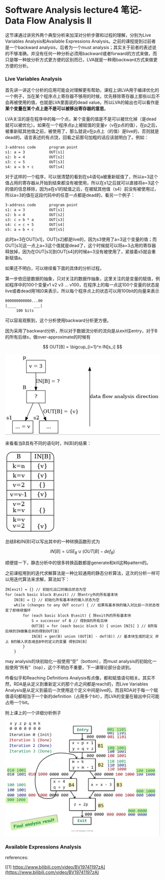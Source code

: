# Software Analysis lecture4 笔记-Data Flow Analysis II

这节课通过讲另外两个典型分析来加深对分析步骤和过程的理解，分别为Live Variables Analysis和Available Expressions Analysis。之前的课程提到过前者是一个backward analysis，后者为一个must analysis；其实关于前者的表述说的不够准确，并没有任何一种分析必须用backward或者forward的方式来做，而只是哪一种放分析方式更方便的区别而已，LVA就是一种用backward方式来做更方便的分析。

### Live Variables Analysis

首先讲一讲这个分析的应用可能会对理解更有帮助，课程上讲LVA用于编译优化的一个例子，当在某个程序点上寄存器不够用的时候，优先移除寄存器上那些以后不会再被使用的值，也就是LVA里面说的dead value。所以LVA的输出也可以看作是**某个变量在某个点上是不是可以被移出寄存器的意思**。

LVA关注的是在程序中的每一个点，某个变量的值是不是可以被优化掉（是dead就可以被优化）。如果在一个程序点p上被赋值的变量v（v在p点的值），在p之后，被重新赋其他值之前，被使用了，那么就说v在p点上（的值）是live的，否则就是dead的。语言表述的有点饶，回看之前那句加粗的话应该就明白了。例如：

```
3-address code      program point
s1: a = 3           OUT[s1]
s2: b = 4           OUT[s2]
s3: c = 5           OUT[s3]
s4: a = b + c       OUT[s4]
```

对于这样的一个程序，可以很清楚的看到在s4语句a被重新赋值了，所以a=3这个值占用的寄存器从开始到结束都没有被使用，所以在s1之后就可以直接将a=3这个的值的信息移除，因为a在s1的赋值之后，在被赋其他值（s4）前没有被使用过，所以a=3的值在这段代码中的任意一点都是dead的，看另一个例子：

```
3-address code      program point
s1: a = 3           OUT[s1]
s2: b = 4           OUT[s2]
s3: c = b * a       OUT[s3]
s4: c = c + 5       OUT[s4]
s5: a = b + c       OUT[s5]
```

此时a=3在OUT[s1]，OUT[s2]都是live的，因为s3使用了a=3这个变量的值；而OUT[s3]这一点上a=3这个值就是dead了，这个时候就可以将a=3占用的寄存器释放掉，因为在OUT[s3]到OUT[s4]的时候a=3没有被使用了，紧接着s5就会重新赋值a。

如果还不明白，可以继续看下面的具体的分析过程。

第一步依旧是数据的抽象，只对关注的数据作抽象，这里关注的是变量的赋值，例如程序中的100个变量v1 v2 v3 ... v100，在程序上的每一点这100个变量的状态是live或者dead用1和0来表示，所以每个程序点上的状态可以用100bit的向量来表示

```
000000000000...00
|____        ___|
     100 bits
```

可以容易观察到，这个分析使用backward分析更方便。

因为采用了backward分析，所以对于数据流分析的流向是从exit往entry，对于B的所有后继s，做over-approximate的时候有

$$ OUT[B] = \bigcup_{i=1}^n IN[s_i] $$

![](20200505202504.jpg)

来看看当B具有不同的语句时，IN[B]的结果：

![](20200505204023.jpg)

总结B和IN[B]可以写出其中的一种转换函数形式为

$$ IN[B] = USE_B \cup (OUT[B] - def_B) $$

顺便提一下，静态分析中的很多转换函数都是generate和kill这种pattern的。

之前课程用到的迭代求解算法是一种比较通用的静态分析算法，这次的分析一样可以用迭代算法来求解，算法如下：

```
IN[exit] = {} // 初始化出口的输出状态为空
for (each basic block B\exit) // 除entry外的所有基本块
    IN[B] = {} // 初始化所有基本块的输入状态为空
    while (changes to any OUT occur) { // 如果有基本快的输入对比前一次状态改变了即继续循环
        for (each basic block B\exit) { 除exit外的所有基本块
            S = successor of B // 得到B的所有后继
            OUT[B] = for (each basic block S) { union IN[S] } // B所有后继的IN做集合并的得到OUT[B]
            IN[B] = gen(B) union (OUT[B] - def(B)) // 基本块生成的定义 并上 B的输入状态减去B中的定义的变量 得到IN[B]
        }
    }
```

may analysis的块初始化一般使用“空”（bottom），而must analysis的初始化一般使用“所有”（top），这个不明白不重要，下一课理论部分会讲到。

咋看似乎和Reaching Definitions Analysis有点像，都和赋值语句相关。其实不然，RDA是从定义到重新定义的那个点之间都是reach的，而Live Variables Analysis是从定义到最后一次使用这个定义中间是live的。而且RDA对于每一个赋值语句都相当于一个新的definition（占用多个bit），而LVA的变量在输出中只可能占用一个bit。

附上课上的一个详细分析例子

![](20200505211545.jpg)
### Available Expressions Analysis

references:

[[1] https://www.bilibili.com/video/BV19741197zA](https://www.bilibili.com/video/BV19741197zA)